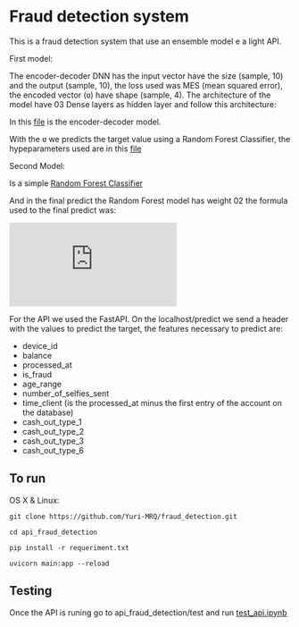 # Fraud detection system

This is a fraud detection system that use an ensemble model e a light API.

First model:

The encoder-decoder DNN has the input vector have the size (sample, 10) and the output (sample, 10), the loss used was
MES (mean squared error), the encoded vector (ʋ) have shape (sample, 4).
The architecture of the model have 03 Dense layers as hidden layer and follow this architecture:

In this [file](data_science_challenge_dataset/encoder_decoder.ipynb)
is the encoder-decoder model.

With the ʋ we predicts the target value using a Random Forest Classifier, the hypeparameters used
are in this [file](data_science_challenge_dataset/rencoder-rf.ipynb)

Second Model:

Is a simple [Random Forest Classifier](data_science_challenge_dataset/random_florest_model.ipynb)

And in the final predict the Random Forest model has weight 02 the formula used to the final predict was:

![equation](http://www.sciweavers.org/tex2img.php?eq=%20%5Cfrac%7Brf%2A2%2Bencoder%7D%7B2%7D%20&bc=White&fc=Black&im=jpg&fs=12&ff=arev&edit=0)

For the API we used the FastAPI. On the localhost/predict we send a header with the values to predict
the target, the features necessary to predict are:

- device_id
- balance
- processed_at
- is_fraud
- age_range
- number_of_selfies_sent
- time_client (is the processed_at minus the first entry of the account on the database)
- cash_out_type_1
- cash_out_type_2
- cash_out_type_3
- cash_out_type_6

## To run

OS X & Linux:

```
git clone https://github.com/Yuri-MRQ/fraud_detection.git

cd api_fraud_detection

pip install -r requeriment.txt

uvicorn main:app --reload

```

## Testing

Once the API is runing go to api_fraud_detection/test and run [test_api.ipynb](api_fraud_detection/test/test_api.ipynb)
